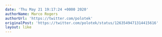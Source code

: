 ```yaml
---
date: 'Thu May 21 19:17:24 +0000 2020'
authorName: Marco Rogers
authorUrl: 'https://twitter.com/polotek'
originalPost: 'https://twitter.com/polotek/status/1263549471314415616'
layout: like
---
```

